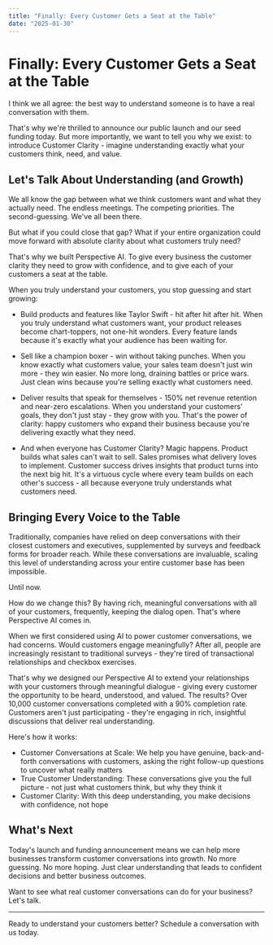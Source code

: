```yaml
---
title: "Finally: Every Customer Gets a Seat at the Table"
date: "2025-01-30"
---
```


# Finally: Every Customer Gets a Seat at the Table

I think we all agree: the best way to understand someone is to have a real conversation with them.

That's why we're thrilled to announce our public launch and our seed funding today. But more importantly, we want to tell you why we exist: to introduce Customer Clarity - imagine understanding exactly what your customers think, need, and value.

## Let's Talk About Understanding (and Growth)

We all know the gap between what we think customers want and what they actually need. The endless meetings. The competing priorities. The second-guessing. We've all been there.

But what if you could close that gap? What if your entire organization could move forward with absolute clarity about what customers truly need?

That's why we built Perspective AI. To give every business the customer clarity they need to grow with confidence, and to give each of your customers a seat at the table.

When you truly understand your customers, you stop guessing and start growing:

- Build products and features like Taylor Swift - hit after hit after hit. When you truly understand what customers want, your product releases become chart-toppers, not one-hit wonders. Every feature lands because it's exactly what your audience has been waiting for.

- Sell like a champion boxer - win without taking punches. When you know exactly what customers value, your sales team doesn't just win more - they win easier. No more long, draining battles or price wars. Just clean wins because you're selling exactly what customers need.

- Deliver results that speak for themselves - 150% net revenue retention and near-zero escalations. When you understand your customers' goals, they don't just stay - they grow with you. That's the power of clarity: happy customers who expand their business because you're delivering exactly what they need.

- And when everyone has Customer Clarity? Magic happens. Product builds what sales can't wait to sell. Sales promises what delivery loves to implement. Customer success drives insights that product turns into the next big hit. It's a virtuous cycle where every team builds on each other's success - all because everyone truly understands what customers need.

## Bringing Every Voice to the Table

Traditionally, companies have relied on deep conversations with their closest customers and executives, supplemented by surveys and feedback forms for broader reach. While these conversations are invaluable, scaling this level of understanding across your entire customer base has been impossible.

Until now.

How do we change this? By having rich, meaningful conversations with all of your customers, frequently, keeping the dialog open. That's where Perspective AI comes in.

When we first considered using AI to power customer conversations, we had concerns. Would customers engage meaningfully? After all, people are increasingly resistant to traditional surveys - they're tired of transactional relationships and checkbox exercises.

That's why we designed our Perspective AI to extend your relationships with your customers through meaningful dialogue - giving every customer the opportunity to be heard, understood, and valued. The results? Over 10,000 customer conversations completed with a 90% completion rate. Customers aren't just participating - they're engaging in rich, insightful discussions that deliver real understanding.

Here's how it works:
- Customer Conversations at Scale: We help you have genuine, back-and-forth conversations with customers, asking the right follow-up questions to uncover what really matters
- True Customer Understanding: These conversations give you the full picture - not just what customers think, but why they think it
- Customer Clarity: With this deep understanding, you make decisions with confidence, not hope

## What's Next

Today's launch and funding announcement means we can help more businesses transform customer conversations into growth. No more guessing. No more hoping. Just clear understanding that leads to confident decisions and better business outcomes.

Want to see what real customer conversations can do for your business? Let's talk.

---

Ready to understand your customers better? Schedule a conversation with us today.
